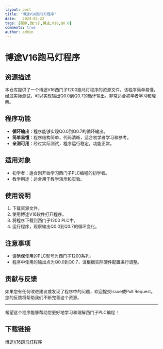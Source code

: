 ```yaml
---
layout: post
title: "博途V16跑马灯程序"
date:   2024-02-22
tags: [程序,西门子,博途,V16,Q0.0]
comments: true
author: admin
---
```

# 博途V16跑马灯程序

## 资源描述

本仓库提供了一个博途V16西门子1200跑马灯程序的资源文件。该程序简单易懂，经过实际测试，可以实现输出Q0.0到Q0.7的循环输出。非常适合初学者学习和理解。

## 程序功能

- **循环输出**：程序能够实现Q0.0到Q0.7的循环输出。
- **简单易懂**：程序结构简单，代码清晰，适合初学者学习和参考。
- **亲测可用**：经过实际测试，程序运行稳定，功能正常。

## 适用对象

- 初学者：适合刚开始学习西门子PLC编程的初学者。
- 教学用途：适合用于教学演示和实验。

## 使用说明

1. 下载资源文件。
2. 使用博途V16软件打开程序。
3. 将程序下载到西门子1200 PLC中。
4. 运行程序，观察输出Q0.0到Q0.7的循环变化。

## 注意事项

- 请确保使用的PLC型号为西门子1200系列。
- 程序中使用的输出点为Q0.0到Q0.7，请根据实际硬件配置进行调整。

## 贡献与反馈

如果您有任何改进建议或发现了程序中的问题，欢迎提交Issue或Pull Request。您的反馈将帮助我们不断完善这个资源。

---

希望这个程序能够帮助您更好地学习和理解西门子PLC编程！

## 下载链接

[博途V16跑马灯程序](https://pan.quark.cn/s/1b06d0795c29)